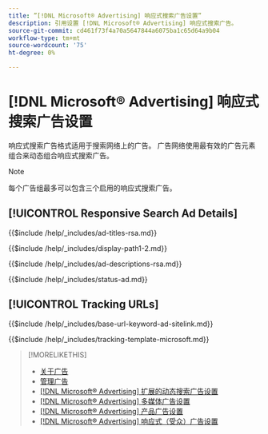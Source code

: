 ```yaml
---
title: ”[!DNL Microsoft® Advertising] 响应式搜索广告设置”
description: 引用设置 [!DNL Microsoft® Advertising] 响应式搜索广告。
source-git-commit: cd461f73f4a70a5647844a6075ba1c65d64a9b04
workflow-type: tm+mt
source-wordcount: '75'
ht-degree: 0%

---
```


# [!DNL Microsoft® Advertising] 响应式搜索广告设置

响应式搜索广告格式适用于搜索网络上的广告。 广告网络使用最有效的广告元素组合来动态组合响应式搜索广告。

>[!NOTE]
>
>每个广告组最多可以包含三个启用的响应式搜索广告。

## [!UICONTROL Responsive Search Ad Details]

<!-- **[!UICONTROL Ad Titles]:** -->

{{$include /help/_includes/ad-titles-rsa.md}}

<!-- **[!UICONTROL Display Path 1]**, **[!UICONTROL Display Path 2]:** -->

{{$include /help/_includes/display-path1-2.md}}

<!-- **[!UICONTROL Ad Descriptions]:** -->

{{$include /help/_includes/ad-descriptions-rsa.md}}

<!-- **[!UICONTROL Status]:** -->

{{$include /help/_includes/status-ad.md}}

## [!UICONTROL Tracking URLs]

<!-- **[!UICONTROL Base URl]:** -->

{{$include /help/_includes/base-url-keyword-ad-sitelink.md}}

<!-- **[!UICONTROL Tracking Template]:** -->

{{$include /help/_includes/tracking-template-microsoft.md}}


>[!MORELIKETHIS]
>
>* [关于广告](ad-about.md)
>* [管理广告](ad-manage.md)
>* [[!DNL Microsoft® Advertising] 扩展的动态搜索广告设置](ad-settings-microsoft-dsa.md)
>* [[!DNL Microsoft® Advertising] 多媒体广告设置](ad-settings-microsoft-multimedia.md)
>* [[!DNL Microsoft® Advertising] 产品广告设置](ad-settings-microsoft-product.md)
>* [[!DNL Microsoft® Advertising] 响应式（受众）广告设置](ad-settings-microsoft-responsive.md)


